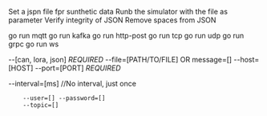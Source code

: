 Set a jspn file fpr sunthetic data
Runb the simulator with the file as parameter
Verify integrity of JSON
Remove spaces from JSON

go run mqtt 
go run kafka 
go run http-post
go run tcp
go run udp
go run grpc
go run ws

--[can, lora, json] *REQUIRED*
--file=[PATH/TO/FILE] OR message=[] 
 --host=[HOST] --port=[PORT] *REQUIRED*

--interval=[ms] //No interval, just once

       
        --user=[] --password=[] 
        --topic=[]